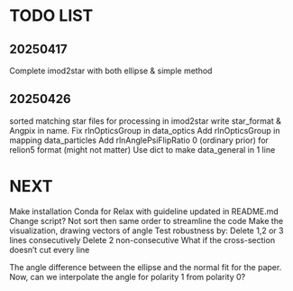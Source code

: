 # TODO LIST

## 20250417
Complete imod2star with both ellipse & simple method

## 20250426 
sorted matching star files for processing in imod2star
write star_format & Angpix in name.
Fix rlnOpticsGroup in data_optics
Add rlnOpticsGroup in mapping data_particles
Add rlnAnglePsiFlipRatio 0 (ordinary prior) for relion5 format (might not matter)
Use dict to make data_general in 1 line


# NEXT
Make installation Conda for Relax with guideline updated in README.md
Change script? Not sort then same order to streamline the code
Make the visualization, drawing vectors of angle
Test robustness by:
Delete 1,2 or 3 lines consecutively
Delete 2 non-consecutive
What if the cross-section doesn’t cut every line

The angle difference between the ellipse and the normal fit for the paper.
Now, can we interpolate the angle for polarity 1 from polarity 0?
